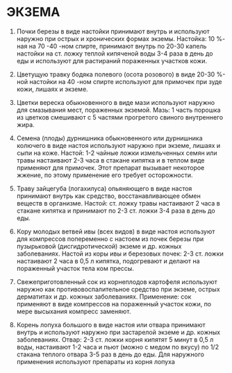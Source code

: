 # ЭКЗЕМА

1. Почки березы в виде настойки принимают внутрь и используют наружно
при острых и хронических формах экземы. Настойка: 10 %- ная на 70 -40
-ном спирте, принимают внутрь по 20-30 капель настойки на ст. ложку
теплой кипяченой воды 3-4 раза в день до еды и используют для растираний
пораженных участков кожи.  
  
2. Цветущую травку бодяка полевого (осота розового) в виде 20-30 %-ной
настойки на 40 -ном спирте используют для примочек при зуде кожи, лишаях
и экземе.  
  
3. Цветки вереска обыкновенного в виде мази используют наружно для
смазывания мест, пораженных экземой. Мазь: 1 часть порошка из цветков
смешивают с 5 частями прогретого свиного внутреннего жира.  
  
4. Семена (плоды) дурнишника обыкновенного или дурнишника колючего в
виде настоя используют наружно при экземе, лишаях и сыпи на коже.
Настой: 1-2 чайные ложки измельченных семян или травы настаивают 2-3
часа в стакане кипятка и в теплом виде применяют для примочек. Этот
препарат вызывает некоторое жжение, по этому применение его требует
осторожности.  
  
5. Траву зайцегуба (логахилуса) опьяняющего в виде настоя принимают
внутрь как средство, восстанавливающее обмен веществ в организме.
Настой: ст. ложку травы настаивают 2 часа в стакане кипятка и принимают
по 2-3 ст. ложки 3-4 раза в день до еды.  
  
6. Кору молодых ветвей ивы (всех видов) в виде настоя используют для
компрессов попеременно с настоем из почек березы при пузырьковой
(дисгидротической) экземе и др. кожных заболеваниях. Настой из коры ивы
и березовых почек: 2-3 ст. ложки настаивают 2 часа в 0,5 л кипятка,
подогревают и делают на пораженный участок тела ком прессы.  
  
7. Свежеприготовленный сок из корнеплодов картофеля используют наружно
как противовоспалительное средство при экземе, острых дерматитах и др.
кожных заболеваниях. Применение: сок применяют в виде компрессов на
пораженный участок кожи, по мере высыхания компресс заменяют.  
  
8. Корень лопуха большого в виде настоя или отвара принимают внутрь и
используют наружно при застарелой экземе и др. кожных заболеваниях.
Отвар: 2-3 ст. ложки корня кипятят 5 минут в 0,5 л воды, настаивают 1-2
часа и пьют (можно с медом по вкусу) по 1/2 стакана теплого отвара 3-5
раз в день до еды. Для наружного применения используют препараты из
корня лопуха
